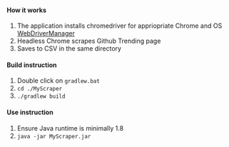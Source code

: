 #### How it works
1. The application installs chromedriver for appriopriate Chrome and OS [WebDriverManager](https://github.com/bonigarcia/webdrivermanager#motivation)
2. Headless Chrome scrapes Github Trending page
3. Saves to CSV in the same directory

#### Build instruction
1. Double click on `gradlew.bat`
2. `
cd ./MyScraper
`
3. `
./gradlew build
`

#### Use instruction
1. Ensure Java runtime is minimally 1.8
2. `
java -jar MyScraper.jar
`
